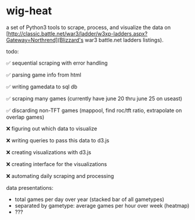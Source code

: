 # wig-heat
a set of Python3 tools to scrape, process, and visualize the data on [http://classic.battle.net/war3/ladder/w3xp-ladders.aspx?Gateway=Northrend](Blizzard's war3 battle.net ladders listings).

todo:

✅ sequential scraping with error handling

✅ parsing game info from html

✅ writing gamedata to sql db

✅ scraping many games (currently have june 20 thru june 25 on useast)

✅ discarding non-TFT games (mappool, find roc/tft ratio, extrapolate on overlap games)

❌ figuring out which data to visualize

❌ writing queries to pass this data to d3.js

❌ creating visualizations with d3.js

❌ creating interface for the visualizations

❌ automating daily scraping and processing


data presentations:
* total games per day over year (stacked bar of all gametypes)
* separated by gametype: average games per hour over week (heatmap)
* ???